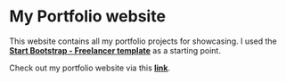 # My Portfolio website

This website contains all my portfolio projects for showcasing. I used the __[Start Bootstrap - Freelancer template](https://startbootstrap.com/theme/freelancer)__ as a starting point.

Check out my portfolio website via this __[link](https://portfolio-website-steel-zeta.vercel.app/)__.